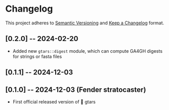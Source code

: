 # Changelog

This project adheres to [Semantic Versioning](https://semver.org/spec/v2.0.0.html) and [Keep a Changelog](https://keepachangelog.com/en/1.0.0/) format. 

## [0.2.0] -- 2024-02-20

- Added new `gtars::digest` module, which can compute GA4GH digests for strings or fasta files

## [0.1.1] -- 2024-12-03

## [0.1.0] -- 2024-12-03 (Fender stratocaster)

- First official released version of 🎸 gtars

